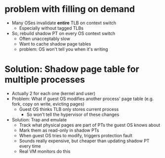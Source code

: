 # problem with filling on demand
- Many OSes invalidate **entire** TLB on context switch
    - Especially without tagged TLBs
- So, rebuild shadow PT on every OS context switch
    - Often unacceptably slow
    - Want to cache shadow page tables
    - problem: OS won't tell you when it's writing

# Solution: Shadow page table for multiple processes
- Actually 2 for each one (kernel and user)
- Problem: What if guest OS modifies another process' page table (e.g. fork, copy on write, evicting pages)
    - Guest OS thinks TLB only stores current process
        - So won't tell the hypervisor of these changes
- Solution: Trap and emulate
    - Track what physical pages are part of PTs the guest OS knows about
    - Mark them as read-only in shadow PTs
    - When guest OS tries to modify, triggers protection fault
    - Sounds really expensive, but cheaper than updating shadow PT every time
    - Real VM monitors do this
